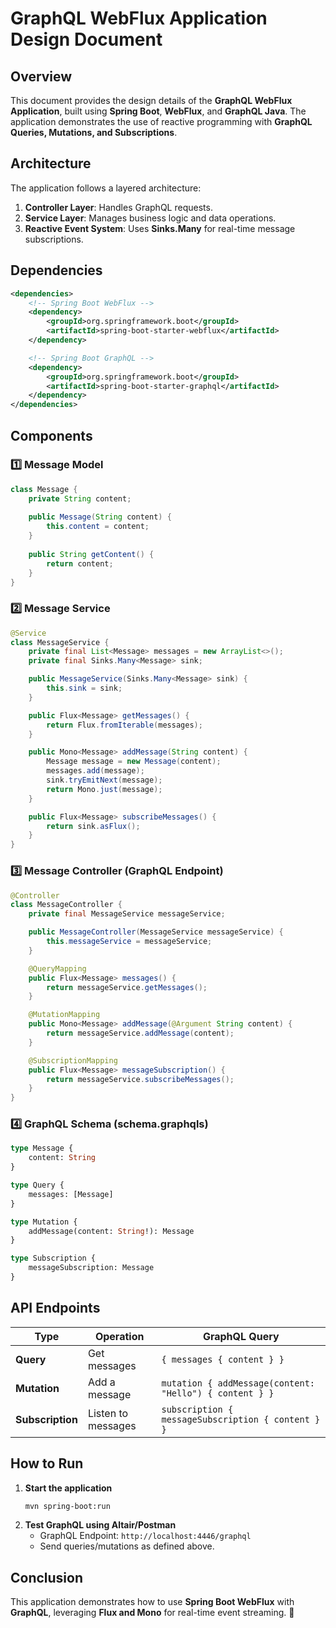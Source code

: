 # GraphQL WebFlux Application Design Document

## Overview
This document provides the design details of the **GraphQL WebFlux Application**, built using **Spring Boot**, **WebFlux**, and **GraphQL Java**. The application demonstrates the use of reactive programming with **GraphQL Queries, Mutations, and Subscriptions**.

## Architecture
The application follows a layered architecture:

1. **Controller Layer**: Handles GraphQL requests.
2. **Service Layer**: Manages business logic and data operations.
3. **Reactive Event System**: Uses **Sinks.Many<T>** for real-time message subscriptions.

## Dependencies
```xml
<dependencies>
    <!-- Spring Boot WebFlux -->
    <dependency>
        <groupId>org.springframework.boot</groupId>
        <artifactId>spring-boot-starter-webflux</artifactId>
    </dependency>

    <!-- Spring Boot GraphQL -->
    <dependency>
        <groupId>org.springframework.boot</groupId>
        <artifactId>spring-boot-starter-graphql</artifactId>
    </dependency>
</dependencies>
```

## Components

### 1️⃣ **Message Model**
```java
class Message {
    private String content;
    
    public Message(String content) {
        this.content = content;
    }
    
    public String getContent() {
        return content;
    }
}
```

### 2️⃣ **Message Service**
```java
@Service
class MessageService {
    private final List<Message> messages = new ArrayList<>();
    private final Sinks.Many<Message> sink;

    public MessageService(Sinks.Many<Message> sink) {
        this.sink = sink;
    }

    public Flux<Message> getMessages() {
        return Flux.fromIterable(messages);
    }

    public Mono<Message> addMessage(String content) {
        Message message = new Message(content);
        messages.add(message);
        sink.tryEmitNext(message);
        return Mono.just(message);
    }

    public Flux<Message> subscribeMessages() {
        return sink.asFlux();
    }
}
```

### 3️⃣ **Message Controller (GraphQL Endpoint)**
```java
@Controller
class MessageController {
    private final MessageService messageService;

    public MessageController(MessageService messageService) {
        this.messageService = messageService;
    }

    @QueryMapping
    public Flux<Message> messages() {
        return messageService.getMessages();
    }

    @MutationMapping
    public Mono<Message> addMessage(@Argument String content) {
        return messageService.addMessage(content);
    }

    @SubscriptionMapping
    public Flux<Message> messageSubscription() {
        return messageService.subscribeMessages();
    }
}
```

### 4️⃣ **GraphQL Schema (schema.graphqls)**
```graphql
type Message {
    content: String
}

type Query {
    messages: [Message]
}

type Mutation {
    addMessage(content: String!): Message
}

type Subscription {
    messageSubscription: Message
}
```

## API Endpoints
| Type        | Operation          | GraphQL Query |
|------------|-------------------|--------------|
| **Query** | Get messages      | `{ messages { content } }` |
| **Mutation** | Add a message  | `mutation { addMessage(content: "Hello") { content } }` |
| **Subscription** | Listen to messages | `subscription { messageSubscription { content } }` |

## How to Run
1. **Start the application**
   ```sh
   mvn spring-boot:run
   ```
2. **Test GraphQL using Altair/Postman**
    - GraphQL Endpoint: `http://localhost:4446/graphql`
    - Send queries/mutations as defined above.

## Conclusion
This application demonstrates how to use **Spring Boot WebFlux** with **GraphQL**, leveraging **Flux and Mono** for real-time event streaming. 🚀

